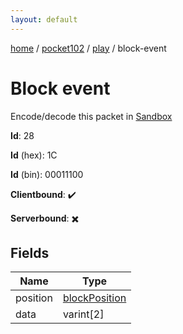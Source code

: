 ```yaml
---
layout: default
---
```


[home](/)  /  [pocket102](/protocol/pocket102)  /  [play](/protocol/pocket102/play)  /  block-event

# Block event

Encode/decode this packet in [Sandbox](../../../sandbox/pocket102#play.block_event)

**Id**: 28

**Id** (hex): 1C

**Id** (bin): 00011100

**Clientbound**: ✔️

**Serverbound**: ✖️

## Fields

Name | Type
---|---
position | [blockPosition](/protocol/pocket102/types/block-position)
data | varint[2]
